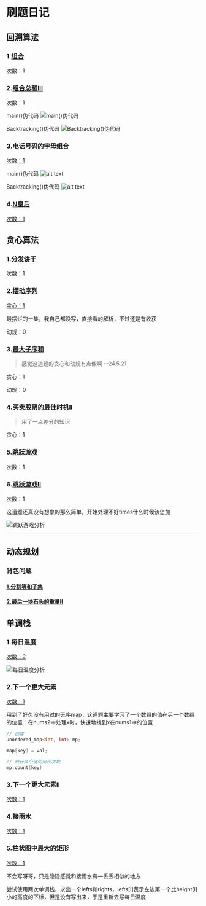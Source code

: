# 刷题日记

## 回溯算法

### 1.[组合](./problems/0077.组合.md)

次数：1

### 2.[组合总和III](./problems/0216.组合总和III.md)

次数：1

main()伪代码
![main()伪代码](pics/combination_sum_2.png)

Backtracking()伪代码
![Backtracking()伪代码](pics/combination_sum_1.png)

### 3.[电话号码的字母组合](./problems/0017.电话号码的字母组合.md)

[次数：1](https://leetcode.cn/problems/letter-combinations-of-a-phone-number/)

main()伪代码
![alt text](pics/phone_combination_1.png)

Backtracking()伪代码
![alt text](pics/phone_combination_2.png)

### 4.[N皇后](./problems/0051.N皇后.md)

[次数：1](https://leetcode.cn/problems/n-queens/)

## 贪心算法

### 1.[分发饼干](./problems/0455.分发饼干.md)

次数：1

### 2.[摆动序列](./problems/0376.摆动序列.md)

[贪心：1](https://leetcode.cn/problems/wiggle-subsequence/)

最摆烂的一集，我自己都没写，直接看的解析，不过还是有收获

动规：0

### 3.[最大子序和](./problems/0053.最大子序和.md)

> 感觉这道题的贪心和动规有点像啊  --24.5.21

贪心：1

动规：0

### 4.[买卖股票的最佳时机II](./problems/0122.买卖股票的最佳时机II.md)

> 用了一点差分的知识

贪心：1

### 5.[跳跃游戏](./problems/0055.跳跃游戏.md)

次数：1

### 6.[跳跃游戏II](./problems/0045.跳跃游戏II.md)

次数：1

这道题还真没有想象的那么简单，开始处理不好times什么时候该怎加

![跳跃游戏分析](pics/jump_2.png)

---

## 动态规划

### 背包问题

#### [1.分割等和子集](./problems/0416.分割等和子集.md)

#### [2.最后一块石头的重量II](./problems/1049.最后一块石头的重量II.md)

## 单调栈

### 1.每日温度

[次数：2](.\problems\0739.每日温度.md)

![每日温度分析](pics/daily_temp_1.png)

### 2.下一个更大元素

[次数：1](./problems/0496.下一个更大元素I.md)

用到了好久没有用过的无序map，这道题主要学习了一个数组的值在另一个数组的位置：在nums2中处理x时，快速地找到x在nums1中的位置

```C++
// 创建
unordered_map<int, int> mp;

map[key] = val;

// 统计某个键的出现次数
mp.count(key)
```

### 3.下一个更大元素II

[次数：1](./problems/0503.下一个更大元素II.md)

### 4.接雨水

[次数：1](./problems/0042.接雨水.md)

### 5.柱状图中最大的矩形

[次数：1](./problems/0084.柱状图中最大的矩形.md)

不会写呀哥，只是隐隐感觉和接雨水有一丢丢相似的地方

尝试使用两次单调栈，求出一个lefts和rights，lefts[i]表示左边第一个比height[i]小的高度的下标，但是没有写出来，于是重新去写每日温度
